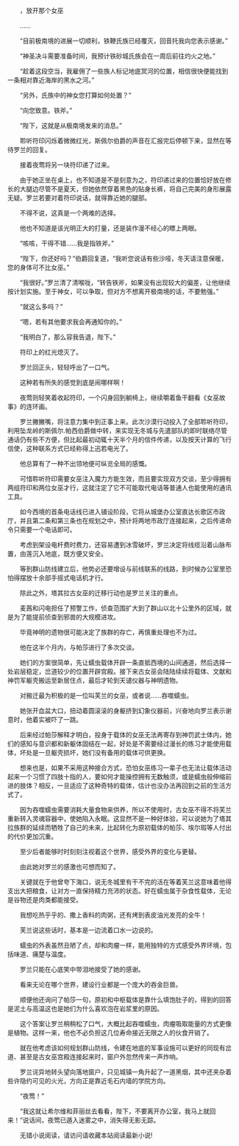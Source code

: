 　　，放开那个女巫

　　……

　　“目前极南境的进展一切顺利，铁鞭氏族已经覆灭，回音托我向您表示感谢。”

　　“神圣决斗需要准备时间，我预计铁砂城氏族会在一周后前往灼火之地。”

　　“趁着这段空当，我雇佣了一些族人标记地底冥河的位置，相信很快便能找到一条相对靠近海岸的黑水之河。”

　　“另外，氏族中的神女您打算如何处置？”

　　“向您致意。铁斧。”

　　“陛下，这就是从极南境发来的消息。”

　　聆听符印闪烁着微微红光，斯佩尔伯爵的声音在汇报完后停顿下来，显然在等待罗兰的回复。

　　接着夜莺将另一块符印递了过来。

　　由于她正坐在桌上，也不知道是不是刻意为之，符印递过来的位置恰好放在修长的大腿边尽管不是夏天，但她依然穿着黑色的贴身长裤，将自己完美的身形展露无疑。罗兰若要对着符印说话，就得靠近她的腿部。

　　不得不说，这真是一个两难的选择。

　　他也不知道是该光明正大的打量，还是装作漫不经心的瞟上两眼。

　　“咳咳，干得不错……我是指铁斧。”

　　“陛下，你还好吗？”伯爵回复道，“我听您说话有些沙哑，冬天请注意保暖，您的身体可不比女巫。”

　　“我很好。”罗兰清了清喉咙，“转告铁斧，如果没有出现较大的偏差，让他继续按计划实施。至于神女，可以争取，但对方不想离开极南境的话，不要勉强。”

　　“就这么多吗？”

　　“嗯，若有其他要求我会再通知你的。”

　　“我明白了，那么容我告退，陛下。”

　　符印上的红光熄灭了。

　　罗兰回正头，轻轻呼出了一口气。

　　这种若有所失的感觉到底是闹哪样啊！

　　夜莺则轻笑着收起符印，一个闪身回到躺椅上，继续嚼着鱼干翻看《女巫故事》的连环画。

　　罗兰撇撇嘴，将注意力集中到正事上来。此次沙漠行动投入了全部聆听符印，利用坠龙岭的斯佩尔.帕西伯爵做中转，来实现无冬城与先遣部队的即时联络尽管通话仍有些不方便，但比起最初动辄十天半个月的信件传递，以及按天计算的飞行信使，这种联系方式已经称得上迅若电光了。

　　他总算有了一种不出领地便可纵览全局的感慨。

　　可惜聆听符印需要女巫注入魔力方能生效，而且要实现双方交谈，至少得拥有两组符印和两位女巫才行，这就注定了它不可能取代电话等普通人也能使用的通讯工具。

　　如今西境的首条电话线已进入铺设阶段，它将从城堡办公室直达长歌区市政厅，并且第二条和第三条也在规划之中，预计将两地市政厅连接起来，之后传递命令只需要一个电话即可。

　　考虑到架设电杆费时费力，还容易遭到冰雪破坏，罗兰决定将线缆沿着山脉布置，由莲沉入地底，既方便又安全。

　　等到群山防线建立后，他势必还要增设与前线联系的线路，到时候办公室里恐怕得摆放十余部手摇式电话机才行。

　　除此之外，塔其拉古女巫的迁移行动也是罗兰关注的重点。

　　麦茜和闪电担任了预警工作，侦查范围扩大到了群山以北十公里外的区域，就是为了能提前侦查到邪兽的大规模进攻。

　　毕竟神明的遗物很可能决定了族群的存亡，再慎重处理也不为过。

　　他在这半个月内，与帕莎进行了多次交谈。

　　她们的方案很简单，先让蠕虫载体开辟一条直抵西境的山间通道，然后选择一处岩层稳定，岔道较少的位置开辟宫殿。接下来古女巫会陆陆续续将载体、文献和神罚军躯壳搬运至新居住点，最后才轮到天谴仪器与神明遗物。

　　对搬迁最为积极的是一位叫芙兰的女巫，或者说……吞噬蠕虫。

　　她张开血盆大口，扭动着圆滚滚的身躯挤到幻象仪器前，兴奋地向罗兰表示谢意时，他着实被吓了一跳。

　　后来经过帕莎解释才明白，投身于载体的女巫无法再寄存到神罚武士体内，她们的感知与意识都和新躯体固结在一起，好处是不需要经过漫长的练习才能使用载体，坏处是一旦躯壳损坏，她们没有备用的载体可供更换。

　　想来也是，如果不采用这种接合方式，恐怕女巫练习一辈子也无法让载体活动起来一个习惯了四肢十指的人，要如何才能操控拥有无数触须，或是蠕虫般伸缩前进的肢体？相反，一旦适应了这种奇特的载体，估计也没办法再回到之前的生活方式了。

　　因为吞噬蠕虫需要消耗大量食物来供养，所以不使用时，古女巫不得不将芙兰重新转入灵魂容器中，使她陷入永眠。这显然不是一种好体验，可以说她为了塔其拉族群的延续而牺牲了自己的未来，比起转化为原初载体的帕莎、埃尔瑕等人付出的代价更加沉重。

　　至少后者能够时时刻刻注视着这个世界，感受外界的变化与更替。

　　由此她对罗兰的感激也可想而知了。

　　关键就在于他曾夸下海口，说无冬城里有干不完的活在等着芙兰这意味着他得支出大把粮食，让对方一直保持精力充沛的状态。好在蠕虫属于杂食性载体，无论是谷物还是肉类都能接受。

　　我想吃热乎乎的、撒上香料的肉粥，还有烤到表皮油光发亮的全牛！

　　芙兰说这些话时，基本是一边流着口水一边说的。

　　蠕虫的外表虽然丑陋了点，却和肉瘤一样，能用独特的方式感受外界环境，包括味道、痛楚与温度。

　　罗兰只能在心底笑中带泪地接受了她的感谢。

　　看来无论在哪个世界，建设行业都是一个庞大的吞金巨兽。

　　顺便他还询问了帕莎一句，原初和中枢载体是靠什么填饱肚子的，得到的回答是泥土与高温这也是她们为什么喜欢泡在岩浆里的原因。

　　这个答案让罗兰稍稍松了口气，大概比起吞噬蠕虫，肉瘤吸取能量的方式更像是植物。这样一来，他也不必负担这几位寿命接近无限之人的伙食开销了。

　　就在他考虑该如何规划群山防线，令建在地底的军事设施可以更好的同现有岔道、甚至是古女巫宫殿连接起来时，窗户外忽然传来一声炸响。

　　罗兰诧异地转头望向落地窗户，只见城镇一角升起了一道黑烟，其中还夹杂着些许隐约可见的火光，方向正是靠近毛石内墙的学院方向。

　　“夜莺！”

　　“我这就让希尔维和菲丽丝去看看，陛下，不要离开办公室，我马上就回来！”说话间，夜莺已遁入迷雾之中，消失得无影无踪。

　　无错小说阅读，请访问请收藏本站阅读最新小说!
